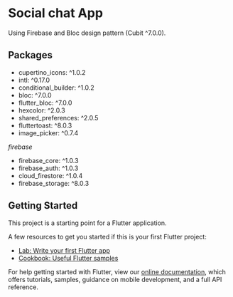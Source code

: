 # Social chat App
Using Firebase and Bloc design pattern (Cubit ^7.0.0).

## Packages
 * cupertino_icons: ^1.0.2
 * intl: ^0.17.0
 * conditional_builder: ^1.0.2
 * bloc: ^7.0.0
 * flutter_bloc: ^7.0.0
 * hexcolor: ^2.0.3
 * shared_preferences: ^2.0.5
 * fluttertoast: ^8.0.3
 * image_picker: ^0.7.4

  *firebase*
 * firebase_core: ^1.0.3
 * firebase_auth: ^1.0.3
 * cloud_firestore: ^1.0.4
 * firebase_storage: ^8.0.3

## Getting Started

This project is a starting point for a Flutter application.

A few resources to get you started if this is your first Flutter project:

- [Lab: Write your first Flutter app](https://flutter.dev/docs/get-started/codelab)
- [Cookbook: Useful Flutter samples](https://flutter.dev/docs/cookbook)

For help getting started with Flutter, view our
[online documentation](https://flutter.dev/docs), which offers tutorials,
samples, guidance on mobile development, and a full API reference.
